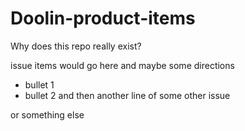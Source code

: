 # Doolin-product-items
Why does this repo really exist?

issue items would go here and maybe some directions
- bullet 1
- bullet 2
and then another line of some other issue

or something else
